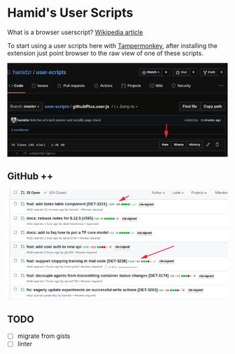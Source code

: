 # Hamid's User Scripts

What is a browser userscript? [Wikipedia article](https://en.wikipedia.org/wiki/Userscript)

To start using a user scripts here with [Tampermonkey](https://www.tampermonkey.net/),
after installing the extension just point browser to the raw view of one of these scripts.

![raw button](./screenshots/raw-btn.png)


## GitHub ++

![diff stats](./screenshots/added-diffs.png)

## TODO
- [ ] migrate from gists
- [ ] linter
